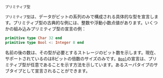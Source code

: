```
プリミティブ型
```

`プリミティブ型`は、データがビットの系列のみで構成される具体的な型を宣言します。プリミティブ型の古典的な例には、整数や浮動小数点値があります。いくつかの組み込みプリミティブ型の宣言の例：

```julia
primitive type Char 32 end
primitive type Bool <: Integer 8 end
```

名前の後の数は、その型が必要とするストレージのビット数を示します。現在、サポートされているのは8ビットの倍数のサイズのみです。[`Bool`](@ref)の宣言は、プリミティブ型が任意であることを示す方法を示しています。あるスーパタイプのサブタイプとして宣言されることができます。
